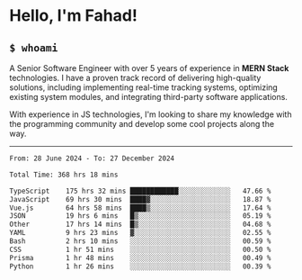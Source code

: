 <h1>Hello, I'm Fahad!</h1>

<h2><code>$ whoami</code></h2>

A Senior Software Engineer with over 5 years of experience in **MERN Stack** technologies. I have a proven track record of delivering high-quality solutions, including implementing real-time tracking systems, optimizing existing system modules, and integrating third-party software applications.

With experience in JS technologies, I'm looking to share my knowledge with the programming community and develop some cool projects along the way.

---

<!--START_SECTION:waka-->

```txt
From: 28 June 2024 - To: 27 December 2024

Total Time: 368 hrs 18 mins

TypeScript    175 hrs 32 mins ████████████░░░░░░░░░░░░░   47.66 %
JavaScript    69 hrs 30 mins  ████▓░░░░░░░░░░░░░░░░░░░░   18.87 %
Vue.js        64 hrs 58 mins  ████▒░░░░░░░░░░░░░░░░░░░░   17.64 %
JSON          19 hrs 6 mins   █▒░░░░░░░░░░░░░░░░░░░░░░░   05.19 %
Other         17 hrs 14 mins  █▒░░░░░░░░░░░░░░░░░░░░░░░   04.68 %
YAML          9 hrs 23 mins   ▓░░░░░░░░░░░░░░░░░░░░░░░░   02.55 %
Bash          2 hrs 10 mins   ░░░░░░░░░░░░░░░░░░░░░░░░░   00.59 %
CSS           1 hr 51 mins    ░░░░░░░░░░░░░░░░░░░░░░░░░   00.50 %
Prisma        1 hr 48 mins    ░░░░░░░░░░░░░░░░░░░░░░░░░   00.49 %
Python        1 hr 26 mins    ░░░░░░░░░░░░░░░░░░░░░░░░░   00.39 %
```

<!--END_SECTION:waka-->

<!--
**heyFahad/heyFahad** is a ✨ _special_ ✨ repository because its `README.md` (this file) appears on your GitHub profile.

Here are some ideas to get you started:

- 🔭 I’m currently working on ...
- 🌱 I’m currently learning ...
- 👯 I’m looking to collaborate on ...
- 🤔 I’m looking for help with ...
- 💬 Ask me about ...
- 📫 How to reach me: ...
- 😄 Pronouns: ...
- ⚡ Fun fact: ...
-->

